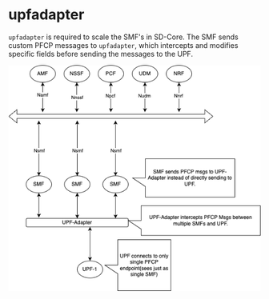 <!--
SPDX-FileCopyrightText: 2024 Intel Corporation
SPDX-FileCopyrightText: 2024 Canonical Ltd.
SPDX-License-Identifier: Apache-2.0
-->
<!-- [![Go Report Card](https://goreportcard.com/badge/github.com/omec-project/upfadapter)](https://goreportcard.com/report/github.com/omec-project/upfadapter) -->

# upfadapter

`upfadapter` is required to scale the SMF's in SD-Core. The SMF sends custom PFCP messages to `upfadapter`, which intercepts and modifies specific fields before sending the messages to the UPF. 

![alt text](image.png)
